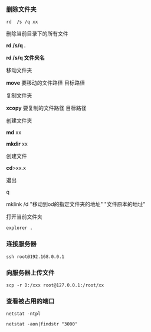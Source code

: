 ### 删除文件夹

```
rd  /s /q xx
```



删除当前目录下的所有文件

**rd /s/q .**

**rd /s/q  文件夹名**



移动文件夹

**move**  要移动的文件路径  目标路径



复制文件夹

**xcopy** 要复制的文件路径  目标路径



创建文件夹

**md** xx

**mkdir** xx



创建文件

**cd**>xx.x



退出

q



mklink /d "移动到od的指定文件夹的地址" "文件原本的地址"



打开当前文件夹

```
explorer .
```



### 连接服务器

```
ssh root@192.168.0.0.1
```



### 向服务器上传文件

```
scp -r D:/xxx root@127.0.0.1:/root/xx
```

### 查看被占用的端口

```
netstat -ntpl
```

```
netstat -aon|findstr "3000"
```


